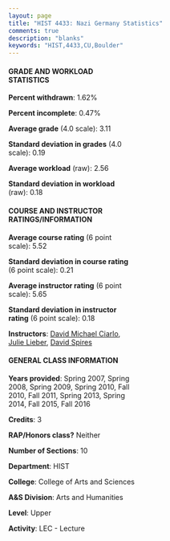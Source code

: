 ```yaml
---
layout: page
title: "HIST 4433: Nazi Germany Statistics"
comments: true
description: "blanks"
keywords: "HIST,4433,CU,Boulder"
---
```

<head>
<script src="https://ajax.googleapis.com/ajax/libs/jquery/2.1.3/jquery.min.js"></script>
<script src="https://dl.dropboxusercontent.com/s/pc42nxpaw1ea4o9/highcharts.js?dl=0"></script>
<!-- <script src="../assets/js/highcharts.js"></script> -->
<style type="text/css">@font-face {
	font-family: "Bebas Neue";
	src: url(https://www.filehosting.org/file/details/544349/BebasNeue Regular.otf) format("opentype");
	}
	h1.Bebas { 
		font-family: "Bebas Neue", Verdana, Tahoma;
	}
</style>
</head>
<body>
	<div id="container" style="float: right; width: 45%; height: 88%; margin-left: 2.5%; margin-right: 2.5%;"></div>
	<script language="JavaScript">
		$(document).ready(function() {
		var chart = {type: 'column'};
		var title = {text: 'Grade Distribution'};
		var xAxis = {categories: ['A','B','C','D','F'],crosshair: true};
		var yAxis = {min: 0,title: {text: 'Percentage'}};
		var tooltip = {headerFormat: '<center><b><span style="font-size:20px">{point.key}</span></b></center>',
		               pointFormat: '<td style="padding:0"><b>{point.y:.1f}%</b></td>',
		               footerFormat: '</table>',shared: true,useHTML: true};
		var plotOptions = {column: {pointPadding: 0.0,borderWidth: 0}};  
		var credits = {enabled: false};var series= [{name: 'Percent',data: [36.48,47.26,12.93,0.68,2.07,]}];
		var json = {};
		json.chart = chart;
		json.title = title;
		json.tooltip = tooltip;
		json.xAxis = xAxis;
		json.yAxis = yAxis;  
		json.series = series;
		json.plotOptions = plotOptions;  
		json.credits = credits;
		$('#container').highcharts(json);
	});
	</script>
</body>
			   
#### GRADE AND WORKLOAD STATISTICS

**Percent withdrawn**: 1.62%

**Percent incomplete**: 0.47%

**Average grade** (4.0 scale): 3.11

**Standard deviation in grades** (4.0 scale): 0.19

**Average workload** (raw): 2.56

**Standard deviation in workload** (raw): 0.18

#### COURSE AND INSTRUCTOR RATINGS/INFORMATION

**Average course rating** (6 point scale): 5.52

**Standard deviation in course rating** (6 point scale): 0.21

**Average instructor rating** (6 point scale): 5.65

**Standard deviation in instructor rating** (6 point scale): 0.18

**Instructors**: <a href='../../instructors/David_Michael_Ciarlo'>David Michael Ciarlo</a>, <a href='../../instructors/Julie_Lieber'>Julie Lieber</a>, <a href='../../instructors/David_Spires'>David Spires</a>

#### GENERAL CLASS INFORMATION

**Years provided**: Spring 2007, Spring 2008, Spring 2009, Spring 2010, Fall 2010, Fall 2011, Spring 2013, Spring 2014, Fall 2015, Fall 2016

**Credits**: 3

**RAP/Honors class?** Neither

**Number of Sections**: 10

**Department**: HIST

**College**: College of Arts and Sciences

**A&S Division**: Arts and Humanities

**Level**: Upper

**Activity**: LEC - Lecture
